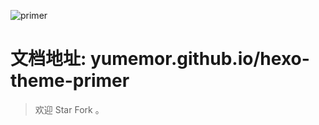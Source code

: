 ![primer](http://oct8d1mqf.bkt.clouddn.com/2016-11-08-5368F973-375A-4871-A7BE-0112F303F884.png)

# 文档地址: yumemor.github.io/hexo-theme-primer

> 欢迎 Star Fork 。 